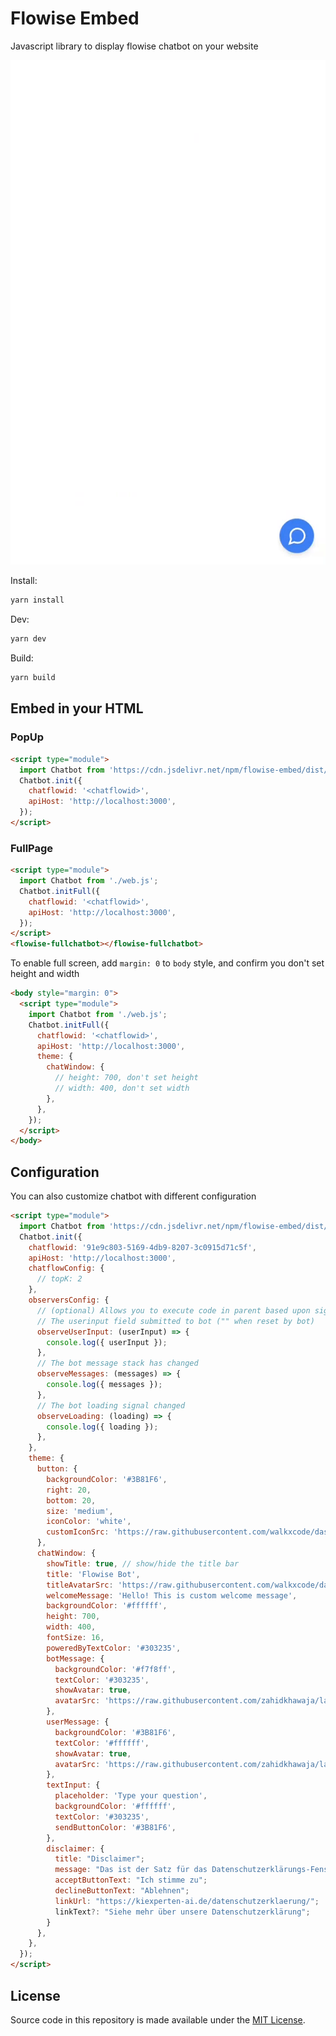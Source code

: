 <!-- markdownlint-disable MD030 -->

# Flowise Embed

Javascript library to display flowise chatbot on your website

![Flowise](https://github.com/FlowiseAI/FlowiseChatEmbed/blob/main/images/ChatEmbed.gif?raw=true)

Install:

```bash
yarn install
```

Dev:

```bash
yarn dev
```

Build:

```bash
yarn build
```

## Embed in your HTML

### PopUp

```html
<script type="module">
  import Chatbot from 'https://cdn.jsdelivr.net/npm/flowise-embed/dist/web.js';
  Chatbot.init({
    chatflowid: '<chatflowid>',
    apiHost: 'http://localhost:3000',
  });
</script>
```

### FullPage

```html
<script type="module">
  import Chatbot from './web.js';
  Chatbot.initFull({
    chatflowid: '<chatflowid>',
    apiHost: 'http://localhost:3000',
  });
</script>
<flowise-fullchatbot></flowise-fullchatbot>
```

To enable full screen, add `margin: 0` to <code>body</code> style, and confirm you don't set height and width

```html
<body style="margin: 0">
  <script type="module">
    import Chatbot from './web.js';
    Chatbot.initFull({
      chatflowid: '<chatflowid>',
      apiHost: 'http://localhost:3000',
      theme: {
        chatWindow: {
          // height: 700, don't set height
          // width: 400, don't set width
        },
      },
    });
  </script>
</body>
```

## Configuration

You can also customize chatbot with different configuration

```html
<script type="module">
  import Chatbot from 'https://cdn.jsdelivr.net/npm/flowise-embed/dist/web.js';
  Chatbot.init({
    chatflowid: '91e9c803-5169-4db9-8207-3c0915d71c5f',
    apiHost: 'http://localhost:3000',
    chatflowConfig: {
      // topK: 2
    },
    observersConfig: {
      // (optional) Allows you to execute code in parent based upon signal observations within the chatbot.
      // The userinput field submitted to bot ("" when reset by bot)
      observeUserInput: (userInput) => {
        console.log({ userInput });
      },
      // The bot message stack has changed
      observeMessages: (messages) => {
        console.log({ messages });
      },
      // The bot loading signal changed
      observeLoading: (loading) => {
        console.log({ loading });
      },
    },
    theme: {
      button: {
        backgroundColor: '#3B81F6',
        right: 20,
        bottom: 20,
        size: 'medium',
        iconColor: 'white',
        customIconSrc: 'https://raw.githubusercontent.com/walkxcode/dashboard-icons/main/svg/google-messages.svg',
      },
      chatWindow: {
        showTitle: true, // show/hide the title bar
        title: 'Flowise Bot',
        titleAvatarSrc: 'https://raw.githubusercontent.com/walkxcode/dashboard-icons/main/svg/google-messages.svg',
        welcomeMessage: 'Hello! This is custom welcome message',
        backgroundColor: '#ffffff',
        height: 700,
        width: 400,
        fontSize: 16,
        poweredByTextColor: '#303235',
        botMessage: {
          backgroundColor: '#f7f8ff',
          textColor: '#303235',
          showAvatar: true,
          avatarSrc: 'https://raw.githubusercontent.com/zahidkhawaja/langchain-chat-nextjs/main/public/parroticon.png',
        },
        userMessage: {
          backgroundColor: '#3B81F6',
          textColor: '#ffffff',
          showAvatar: true,
          avatarSrc: 'https://raw.githubusercontent.com/zahidkhawaja/langchain-chat-nextjs/main/public/usericon.png',
        },
        textInput: {
          placeholder: 'Type your question',
          backgroundColor: '#ffffff',
          textColor: '#303235',
          sendButtonColor: '#3B81F6',
        },
        disclaimer: {
          title: "Disclaimer";
          message: "Das ist der Satz für das Datenschutzerklärungs-Fenster";
          acceptButtonText: "Ich stimme zu";
          declineButtonText: "Ablehnen";
          linkUrl: "https://kiexperten-ai.de/datenschutzerklaerung/";
          linkText?: "Siehe mehr über unsere Datenschutzerklärung";
        }
      },
    },
  });
</script>
```

## License

Source code in this repository is made available under the [MIT License](https://github.com/FlowiseAI/Flowise/blob/master/LICENSE.md).
